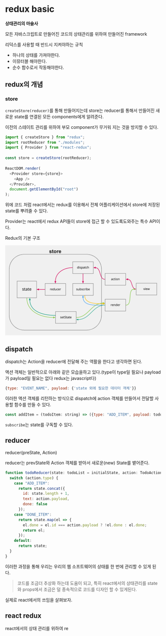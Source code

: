 # redux basic

**상태관리의 마술사**

모든 자바스크립트로 만들어진 코드의 상태관리를 위하여 만들어진 framework

리덕스를 사용할 때 반드시 지켜야하는 규칙

- 하나의 상태를 가져야한다.
- 이뮤터블 해야한다.
- 순수 함수로서 작동해야한다.

## redux의 개념

### store

`createStore(reducer)`를 통해 만들어지는데 store는 reducer를 통해서 만들어진 새로운 state를 연결된 모든 components에게 알려준다.

이전의 스테이트 관리를 위하여 부모 component가 무거워 지는 것을 방지할 수 있다.

```js
import { createStore } from "redux";
import rootReducer from "./modules";
import { Provider } from "react-redux";

const store = createStore(rootReducer);

ReactDOM.render(
  <Provider store={store}>
    <App />
  </Provider>,
  document.getElementById("root")
);
```

위에 코드 처럼 react에서는 redux를 이용해서 전체 어플리케이션에서 store에 저장된 state를 뿌려줄 수 있다.

Provider는 react에서 redux API들이 store에 접근 할 수 있도록도와주는 특수 API이다.

Redux의 기본 구조

![redux](./src/redux.png)

## dispatch

dispatch는 Action을 reducer에 전달해 주는 역활을 한다고 생각하면 된다.

액션 객체는 일반적으로 아래와 같은 모습을하고 있다.(type이 type일 필요나 payload가 payload일 필요는 없다 redux는 javascript다)

```js
{type: "EVENT_NAME", payload: {'state 외에 필요한 데이터 객체'}}
```

이러한 액션 객체를 리턴하는 방식으로 dispatch에 action 객체를 만들어서 전달할 사용할 함수를 만들 수 있다.

```js
const addItem = (todoItem: string) => ({type: "ADD_ITEM", payload: todoItem}as const)
```

`subscribe`는 state를 구독할 수 있다.

## reducer

reducer(preState, Action)

reducer는 prevState와 Action 객체를 받아서 새로운(new) State를 뱉어준다.

```js
function todoReducer(state: todoList = initialState, action: TodoActions) {
  switch (action.type) {
    case "ADD_ITEM":
      return state.concat({
        id: state.length + 1,
        text: action.payload,
        done: false
      });
    case "DONE_ITEM":
      return state.map(el => {
        el.done = el.id === action.payload ? !el.done : el.done;
        return el;
      });
    default:
      return state;
  }
}
```

이러한 과정을 통해 우리는 우리의 웹 소프트웨어의 상태를 한 번에 관리할 수 있게 된다.

> 코드를 조금더 추상화 하는데 도움이 되고, 특히 react에서의 상태관리를
> state와 props에서 조금은 덜 종속적으로 코드를 디자인 할 수 있게된다.

실제로 react에서의 쓰임을 살펴보자.

## react redux

react에서의 상태 관리를 위하여 re
